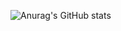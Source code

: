 ![Anurag's GitHub stats](https://github-readme-stats.vercel.app/api?username=XIII-MC&show_icons=true&theme=dracula)
